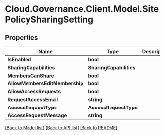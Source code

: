 # Cloud.Governance.Client.Model.SitePolicySharingSetting
## Properties

Name | Type | Description | Notes
------------ | ------------- | ------------- | -------------
**IsEnabled** | **bool** |  | [optional] 
**SharingCapabilities** | **SharingCapabilities** |  | [optional] 
**MembersCanShare** | **bool** |  | [optional] 
**AllowMembersEditMembership** | **bool** |  | [optional] 
**AllowAccessRequests** | **bool** |  | [optional] 
**RequestAccessEmail** | **string** |  | [optional] 
**AccessRequestType** | **AccessRequestType** |  | [optional] 
**AccessRequestMessage** | **string** |  | [optional] 

[[Back to Model list]](../README.md#documentation-for-models) [[Back to API list]](../README.md#documentation-for-api-endpoints) [[Back to README]](../README.md)

